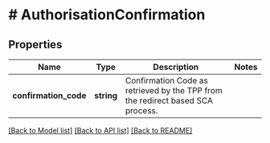 # # AuthorisationConfirmation

## Properties

Name | Type | Description | Notes
------------ | ------------- | ------------- | -------------
**confirmation_code** | **string** | Confirmation Code as retrieved by the TPP from the redirect based SCA process. | 

[[Back to Model list]](../../README.md#documentation-for-models) [[Back to API list]](../../README.md#documentation-for-api-endpoints) [[Back to README]](../../README.md)


